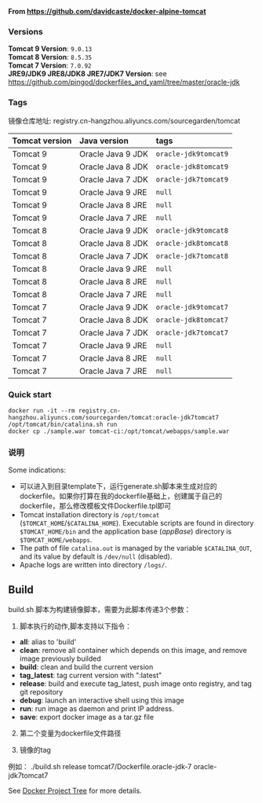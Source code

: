 **From https://github.com/davidcaste/docker-alpine-tomcat**

### Versions

**Tomcat 9 Version**: `9.0.13`  
**Tomcat 8 Version**: `8.5.35`  
**Tomcat 7 Version**: `7.0.92`  
**JRE9/JDK9 JRE8/JDK8 JRE7/JDK7 Version**: see https://github.com/pingod/dockerfiles_and_yaml/tree/master/oracle-jdk  

### Tags

镜像仓库地址: registry.cn-hangzhou.aliyuncs.com/sourcegarden/tomcat

| Tomcat version | Java version      | tags                                 |
|:---------------|:------------------|:-------------------------------------|
| Tomcat 9       | Oracle Java 9 JDK | `oracle-jdk9tomcat9`                 |
| Tomcat 9       | Oracle Java 8 JDK | `oracle-jdk8tomcat9`                 |
| Tomcat 9       | Oracle Java 7 JDK | `oracle-jdk7tomcat9`                 |
| Tomcat 9       | Oracle Java 9 JRE | `null`                               |
| Tomcat 9       | Oracle Java 8 JRE | `null`                               |
| Tomcat 9       | Oracle Java 7 JRE | `null`                               |
| Tomcat 8       | Oracle Java 9 JDK | `oracle-jdk9tomcat8`                 |
| Tomcat 8       | Oracle Java 8 JDK | `oracle-jdk8tomcat8`                 |
| Tomcat 8       | Oracle Java 7 JDK | `oracle-jdk7tomcat8`                 |
| Tomcat 8       | Oracle Java 9 JRE | `null`                               |
| Tomcat 8       | Oracle Java 8 JRE | `null`                               |
| Tomcat 8       | Oracle Java 7 JRE | `null`                               |
| Tomcat 7       | Oracle Java 9 JDK | `oracle-jdk9tomcat7`                 |
| Tomcat 7       | Oracle Java 8 JDK | `oracle-jdk8tomcat7`                 |
| Tomcat 7       | Oracle Java 7 JDK | `oracle-jdk7tomcat7`                 |
| Tomcat 7       | Oracle Java 9 JRE | `null`                               |
| Tomcat 7       | Oracle Java 8 JRE | `null`                               |
| Tomcat 7       | Oracle Java 7 JRE | `null`                               |

### Quick start

  ```
  docker run -it --rm registry.cn-hangzhou.aliyuncs.com/sourcegarden/tomcat:oracle-jdk7tomcat7 /opt/tomcat/bin/catalina.sh run
  docker cp ./sample.war tomcat-ci:/opt/tomcat/webapps/sample.war
  ```


### 说明

Some indications:

* 可以进入到目录template下，运行generate.sh脚本来生成对应的dockerfile。如果你打算在我的dockerfile基础上，创建属于自己的dockerfile，那么修改模板文件Dockerfile.tpl即可
* Tomcat installation directory is `/opt/tomcat` (`$TOMCAT_HOME`/`$CATALINA_HOME`). Executable scripts are found in directory `$TOMCAT_HOME/bin` and the application base (*appBase*) directory is `$TOMCAT_HOME/webapps`.
* The path of file `catalina.out` is managed by the variable `$CATALINA_OUT`, and its value by default is `/dev/null` (disabled).
* Apache logs are written into directory `/logs/`.

## Build

build.sh 脚本为构建镜像脚本，需要为此脚本传递3个参数：
1. 脚本执行的动作,脚本支持以下指令：
- **all**: alias to 'build'
- **clean**: remove all container which depends on this image, and remove image previously builded
- **build**: clean and build the current version
- **tag_latest**: tag current version with ":latest"
- **release**: build and execute tag_latest, push image onto registry, and tag git repository
- **debug**: launch an interactive shell using this image
- **run**: run image as daemon and print IP address.
- **save**: export docker image as a tar.gz file


2. 第二个变量为dockerfile文件路径

3. 镜像的tag

例如： ./build.sh release tomcat7/Dockerfile.oracle-jdk-7 oracle-jdk7tomcat7


See [Docker Project Tree](https://github.com/airdock-io/docker-base/wiki/Docker-Project-Tree) for more details.